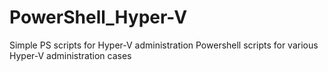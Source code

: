 # PowerShell_Hyper-V
Simple PS scripts for Hyper-V administration
Powershell scripts for various Hyper-V administration cases
